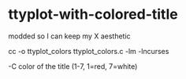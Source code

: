 # ttyplot-with-colored-title
modded so I can keep my X aesthetic

cc -o ttyplot_colors ttyplot_colors.c -lm -lncurses

-C color of the title (1-7, 1=red, 7=white)
